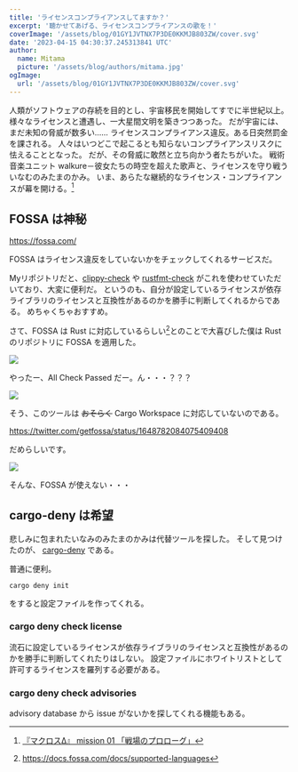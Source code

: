 ```yaml
---
title: 'ライセンスコンプライアンスしてますか？'
excerpt: '聴かせてあげる、ライセンスコンプライアンスの歌を！'
coverImage: '/assets/blog/01GY1JVTNX7P3DE0KKMJB803ZW/cover.svg'
date: '2023-04-15 04:30:37.245313841 UTC'
author:
  name: Mitama
  picture: '/assets/blog/authors/mitama.jpg'
ogImage:
  url: '/assets/blog/01GY1JVTNX7P3DE0KKMJB803ZW/cover.svg'
---
```


人類がソフトウェアの存続を目的とし、宇宙移民を開始してすでに半世紀以上。
様々なライセンスと遭遇し、一大星間文明を築きつつあった。
だが宇宙には、まだ未知の脅威が数多い……
ライセンスコンプライアンス違反。ある日突然罰金を課される。
人々はいつどこで起こるとも知らないコンプライアンスリスクに怯えることとなった。
だが、その脅威に敢然と立ち向かう者たちがいた。
戦術音楽ユニット walkure－彼女たちの時空を超えた歌声と、ライセンスを守り戦ういなむのみたまのかみ。
いま、あらたな継続的なライセンス・コンプライアンスが幕を開ける。[^1]

## FOSSA は神秘

https://fossa.com/

FOSSA はライセンス違反をしていないかをチェックしてくれるサービスだ。

Myリポジトリだと、[clippy-check](https://github.com/LoliGothick/clippy-check) や [rustfmt-check](https://github.com/LoliGothick/rustfmt-check) がこれを使わせていただいており、大変に便利だ。
というのも、自分が設定しているライセンスが依存ライブラリのライセンスと互換性があるのかを勝手に判断してくれるからである。
めちゃくちゃおすすめ。

さて、FOSSA は Rust に対応しているらしい[^2]とのことで大喜びした僕は Rust のリポジトリに FOSSA を適用した。

![](https://storage.googleapis.com/zenn-user-upload/e5b63c1effa6-20230415.png)

やったー、All Check Passed だー。ん・・・？？？

![](https://storage.googleapis.com/zenn-user-upload/ea078d438800-20230415.png)

そう、このツールは ~~おそらく~~ Cargo Workspace に対応していないのである。

https://twitter.com/getfossa/status/1648782084075409408

だめらしいです。

![](https://storage.googleapis.com/zenn-user-upload/7895e4e4f486-20230415.png)

そんな、FOSSA が使えない・・・

## cargo-deny は希望

悲しみに包まれたいなみのみたまのかみは代替ツールを探した。
そして見つけたのが、 [cargo-deny](https://github.com/EmbarkStudios/cargo-deny) である。

普通に便利。

```shell
cargo deny init
```

をすると設定ファイルを作ってくれる。

### cargo deny check license

流石に設定しているライセンスが依存ライブラリのライセンスと互換性があるのかを勝手に判断してくれたりはしない。
設定ファイルにホワイトリストとして許可するライセンスを羅列する必要がある。

### cargo deny check advisories

advisory database から issue がないかを探してくれる機能もある。



[^1]: [『マクロスΔ』 mission 01 「戦場のプロローグ」](https://www.youtube.com/watch?v=afma-8wvPNQ)
[^2]: https://docs.fossa.com/docs/supported-languages